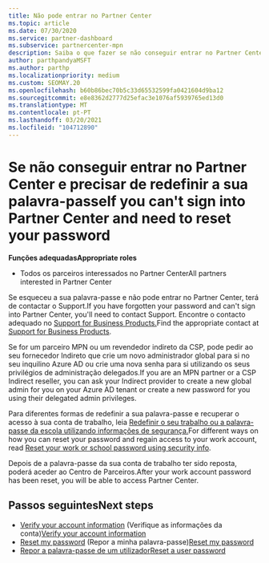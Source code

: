 ```yaml
---
title: Não pode entrar no Partner Center
ms.topic: article
ms.date: 07/30/2020
ms.service: partner-dashboard
ms.subservice: partnercenter-mpn
description: Saiba o que fazer se não conseguir entrar no Partner Center - inclui informações sobre a reposição da palavra-passe da conta de trabalho ou a palavra-passe da conta da escola se o tiver esquecido.
author: parthpandyaMSFT
ms.author: parthp
ms.localizationpriority: medium
ms.custom: SEOMAY.20
ms.openlocfilehash: b60b86bec70b5c33d65532599fa0421604d9ba12
ms.sourcegitcommit: e8e8362d2777d25efac3e1076af5939765ed13d0
ms.translationtype: MT
ms.contentlocale: pt-PT
ms.lasthandoff: 03/20/2021
ms.locfileid: "104712890"
---
```

# <a name="if-you-cant-sign-into-partner-center-and-need-to-reset-your-password"></a><span data-ttu-id="70353-103">Se não conseguir entrar no Partner Center e precisar de redefinir a sua palavra-passe</span><span class="sxs-lookup"><span data-stu-id="70353-103">If you can't sign into Partner Center and need to reset your password</span></span>

<span data-ttu-id="70353-104">**Funções adequadas**</span><span class="sxs-lookup"><span data-stu-id="70353-104">**Appropriate roles**</span></span>

- <span data-ttu-id="70353-105">Todos os parceiros interessados no Partner Center</span><span class="sxs-lookup"><span data-stu-id="70353-105">All partners interested in Partner Center</span></span>

<span data-ttu-id="70353-106">Se esqueceu a sua palavra-passe e não pode entrar no Partner Center, terá de contactar o Support.</span><span class="sxs-lookup"><span data-stu-id="70353-106">If you have forgotten your password and can't sign into Partner Center, you'll need to contact Support.</span></span> <span data-ttu-id="70353-107">Encontre o contacto adequado no [Support for Business Products.](/microsoft-365/admin/contact-support-for-business-products)</span><span class="sxs-lookup"><span data-stu-id="70353-107">Find the appropriate contact at [Support for Business Products](/microsoft-365/admin/contact-support-for-business-products).</span></span> 

<span data-ttu-id="70353-108">Se for um parceiro MPN ou um revendedor indireto da CSP, pode pedir ao seu fornecedor Indireto que crie um novo administrador global para si no seu inquilino Azure AD ou crie uma nova senha para si utilizando os seus privilégios de administração delegados.</span><span class="sxs-lookup"><span data-stu-id="70353-108">If you are an MPN partner or a CSP Indirect reseller, you can ask your Indirect provider to create a new global admin for you on your Azure AD tenant or create a new password for you using their delegated admin privileges.</span></span> 

<span data-ttu-id="70353-109">Para diferentes formas de redefinir a sua palavra-passe e recuperar o acesso à sua conta de trabalho, leia [Redefinir o seu trabalho ou a palavra-passe da escola utilizando informações de segurança.](/azure/active-directory/user-help/active-directory-passwords-update-your-own-password#how-to-change-your-password)</span><span class="sxs-lookup"><span data-stu-id="70353-109">For different ways on how you can reset your password and regain access to your work account, read [Reset your work or school password using security info](/azure/active-directory/user-help/active-directory-passwords-update-your-own-password#how-to-change-your-password).</span></span>

<span data-ttu-id="70353-110">Depois de a palavra-passe da sua conta de trabalho ter sido reposta, poderá aceder ao Centro de Parceiros.</span><span class="sxs-lookup"><span data-stu-id="70353-110">After your work account password has been reset, you will be able to access Partner Center.</span></span> 

## <a name="next-steps"></a><span data-ttu-id="70353-111">Passos seguintes</span><span class="sxs-lookup"><span data-stu-id="70353-111">Next steps</span></span>

- <span data-ttu-id="70353-112">[Verify your account information](verification-responses.md) (Verifique as informações da conta)</span><span class="sxs-lookup"><span data-stu-id="70353-112">[Verify your account information](verification-responses.md)</span></span>
- <span data-ttu-id="70353-113">[Reset my password](reset-my-pasword.md) (Repor a minha palavra-passe)</span><span class="sxs-lookup"><span data-stu-id="70353-113">[Reset my password](reset-my-pasword.md)</span></span>
- [<span data-ttu-id="70353-114">Repor a palavra-passe de um utilizador</span><span class="sxs-lookup"><span data-stu-id="70353-114">Reset a user password</span></span>](reset-a-user-password.md)
